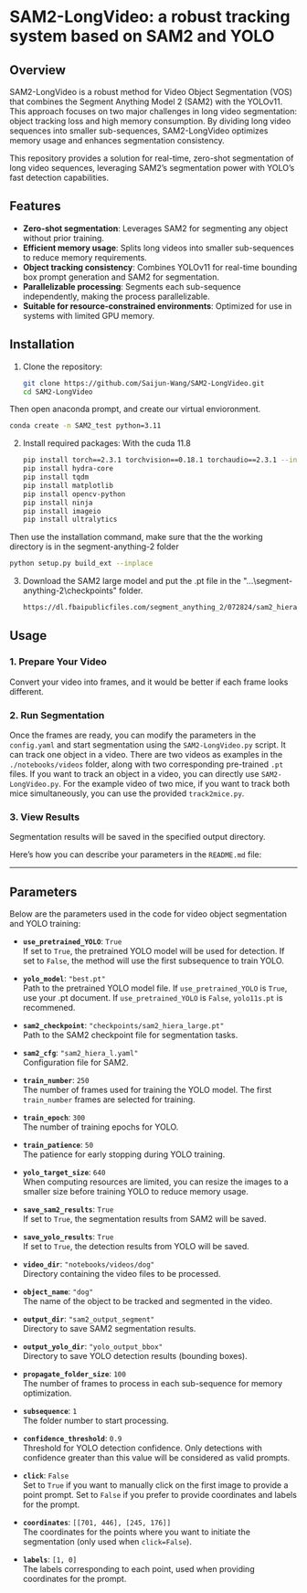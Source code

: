 # SAM2-LongVideo: a robust tracking system based on SAM2 and YOLO

## Overview

SAM2-LongVideo is a robust method for Video Object Segmentation (VOS) that combines the Segment Anything Model 2 (SAM2) with the YOLOv11. This approach focuses on two major challenges in long video segmentation: object tracking loss and high memory consumption. By dividing long video sequences into smaller sub-sequences, SAM2-LongVideo optimizes memory usage and enhances segmentation consistency.

This repository provides a solution for real-time, zero-shot segmentation of long video sequences, leveraging SAM2’s segmentation power with YOLO’s fast detection capabilities.

## Features

- **Zero-shot segmentation**: Leverages SAM2 for segmenting any object without prior training.
- **Efficient memory usage**: Splits long videos into smaller sub-sequences to reduce memory requirements.
- **Object tracking consistency**: Combines YOLOv11 for real-time bounding box prompt generation and SAM2 for segmentation.
- **Parallelizable processing**: Segments each sub-sequence independently, making the process parallelizable.
- **Suitable for resource-constrained environments**: Optimized for use in systems with limited GPU memory.

## Installation

1. Clone the repository:
   ```bash
   git clone https://github.com/Saijun-Wang/SAM2-LongVideo.git
   cd SAM2-LongVideo
   ```
Then open anaconda prompt, and create our virtual envioronment.
   ```bash
   conda create -n SAM2_test python=3.11
   ```

2. Install required packages:
   With the cuda 11.8
   ```bash
   pip install torch==2.3.1 torchvision==0.18.1 torchaudio==2.3.1 --index-url https://download.pytorch.org/whl/cu118
   pip install hydra-core
   pip install tqdm
   pip install matplotlib
   pip install opencv-python
   pip install ninja
   pip install imageio
   pip install ultralytics
   ```
Then use the installation command, make sure that the the working directory is in the segment-anything-2 folder
   ```bash
   python setup.py build_ext --inplace
   ```

3. Download the SAM2 large model and put the .pt file in the "...\segment-anything-2\checkpoints" folder.
   ```bash
   https://dl.fbaipublicfiles.com/segment_anything_2/072824/sam2_hiera_large.pt
   ```
   
## Usage

### 1. Prepare Your Video

Convert your video into frames, and it would be better if each frame looks different.

### 2. Run Segmentation

Once the frames are ready, you can modify the parameters in the `config.yaml` and start segmentation using the `SAM2-LongVideo.py` script. It can track one object in a video.
There are two videos as examples in the `./notebooks/videos` folder, along with two corresponding pre-trained `.pt` files.
If you want to track an object in a video, you can directly use `SAM2-LongVideo.py`. For the example video of two mice, if you want to track both mice simultaneously, you can use the provided `track2mice.py`.

### 3. View Results

Segmentation results will be saved in the specified output directory.

Here’s how you can describe your parameters in the `README.md` file:

---

## Parameters

Below are the parameters used in the code for video object segmentation and YOLO training:

- **`use_pretrained_YOLO`**: `True`  
  If set to `True`, the pretrained YOLO model will be used for detection.
  If set to `False`, the method will use the first subsequence to train YOLO.

- **`yolo_model`**: `"best.pt"`  
  Path to the pretrained YOLO model file.
  If `use_pretrained_YOLO` is `True`, use your .pt document.
  If `use_pretrained_YOLO` is `False`, `yolo11s.pt` is recommened.

- **`sam2_checkpoint`**: `"checkpoints/sam2_hiera_large.pt"`  
  Path to the SAM2 checkpoint file for segmentation tasks.

- **`sam2_cfg`**: `"sam2_hiera_l.yaml"`  
  Configuration file for SAM2.

- **`train_number`**: `250`  
  The number of frames used for training the YOLO model. The first `train_number` frames are selected for training.

- **`train_epoch`**: `300`  
  The number of training epochs for YOLO.

- **`train_patience`**: `50`  
  The patience for early stopping during YOLO training.

- **`yolo_target_size`**: `640`  
  When computing resources are limited, you can resize the images to a smaller size before training YOLO to reduce memory usage.

- **`save_sam2_results`**: `True`  
  If set to `True`, the segmentation results from SAM2 will be saved.

- **`save_yolo_results`**: `True`  
  If set to `True`, the detection results from YOLO will be saved.

- **`video_dir`**: `"notebooks/videos/dog"`  
  Directory containing the video files to be processed.

- **`object_name`**: `"dog"`  
  The name of the object to be tracked and segmented in the video.

- **`output_dir`**: `"sam2_output_segment"`  
  Directory to save SAM2 segmentation results.

- **`output_yolo_dir`**: `"yolo_output_bbox"`  
  Directory to save YOLO detection results (bounding boxes).

- **`propagate_folder_size`**: `100`  
  The number of frames to process in each sub-sequence for memory optimization.

- **`subsequence`**: `1`  
  The folder number to start processing.

- **`confidence_threshold`**: `0.9`  
  Threshold for YOLO detection confidence. Only detections with confidence greater than this value will be considered as valid prompts.

- **`click`**: `False`  
  Set to `True` if you want to manually click on the first image to provide a point prompt.
  Set to `False` if you prefer to provide coordinates and labels for the prompt.

- **`coordinates`**: `[[701, 446], [245, 176]]`  
  The coordinates for the points where you want to initiate the segmentation (only used when `click=False`).

- **`labels`**: `[1, 0]`  
  The labels corresponding to each point, used when providing coordinates for the prompt.
